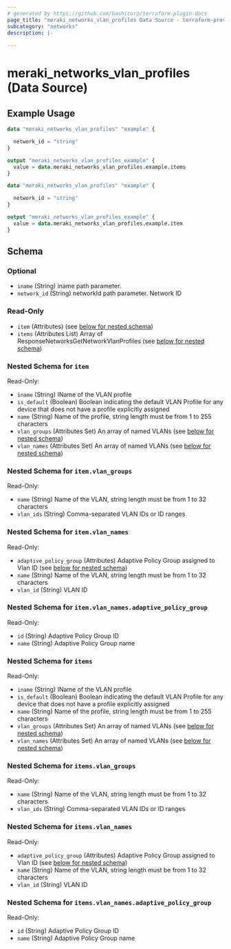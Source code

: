 ```yaml
---
# generated by https://github.com/hashicorp/terraform-plugin-docs
page_title: "meraki_networks_vlan_profiles Data Source - terraform-provider-meraki"
subcategory: "networks"
description: |-
  
---
```


# meraki_networks_vlan_profiles (Data Source)



## Example Usage

```terraform
data "meraki_networks_vlan_profiles" "example" {

  network_id = "string"
}

output "meraki_networks_vlan_profiles_example" {
  value = data.meraki_networks_vlan_profiles.example.items
}

data "meraki_networks_vlan_profiles" "example" {

  network_id = "string"
}

output "meraki_networks_vlan_profiles_example" {
  value = data.meraki_networks_vlan_profiles.example.item
}
```

<!-- schema generated by tfplugindocs -->
## Schema

### Optional

- `iname` (String) iname path parameter.
- `network_id` (String) networkId path parameter. Network ID

### Read-Only

- `item` (Attributes) (see [below for nested schema](#nestedatt--item))
- `items` (Attributes List) Array of ResponseNetworksGetNetworkVlanProfiles (see [below for nested schema](#nestedatt--items))

<a id="nestedatt--item"></a>
### Nested Schema for `item`

Read-Only:

- `iname` (String) IName of the VLAN profile
- `is_default` (Boolean) Boolean indicating the default VLAN Profile for any device that does not have a profile explicitly assigned
- `name` (String) Name of the profile, string length must be from 1 to 255 characters
- `vlan_groups` (Attributes Set) An array of named VLANs (see [below for nested schema](#nestedatt--item--vlan_groups))
- `vlan_names` (Attributes Set) An array of named VLANs (see [below for nested schema](#nestedatt--item--vlan_names))

<a id="nestedatt--item--vlan_groups"></a>
### Nested Schema for `item.vlan_groups`

Read-Only:

- `name` (String) Name of the VLAN, string length must be from 1 to 32 characters
- `vlan_ids` (String) Comma-separated VLAN IDs or ID ranges


<a id="nestedatt--item--vlan_names"></a>
### Nested Schema for `item.vlan_names`

Read-Only:

- `adaptive_policy_group` (Attributes) Adaptive Policy Group assigned to Vlan ID (see [below for nested schema](#nestedatt--item--vlan_names--adaptive_policy_group))
- `name` (String) Name of the VLAN, string length must be from 1 to 32 characters
- `vlan_id` (String) VLAN ID

<a id="nestedatt--item--vlan_names--adaptive_policy_group"></a>
### Nested Schema for `item.vlan_names.adaptive_policy_group`

Read-Only:

- `id` (String) Adaptive Policy Group ID
- `name` (String) Adaptive Policy Group name




<a id="nestedatt--items"></a>
### Nested Schema for `items`

Read-Only:

- `iname` (String) IName of the VLAN profile
- `is_default` (Boolean) Boolean indicating the default VLAN Profile for any device that does not have a profile explicitly assigned
- `name` (String) Name of the profile, string length must be from 1 to 255 characters
- `vlan_groups` (Attributes Set) An array of named VLANs (see [below for nested schema](#nestedatt--items--vlan_groups))
- `vlan_names` (Attributes Set) An array of named VLANs (see [below for nested schema](#nestedatt--items--vlan_names))

<a id="nestedatt--items--vlan_groups"></a>
### Nested Schema for `items.vlan_groups`

Read-Only:

- `name` (String) Name of the VLAN, string length must be from 1 to 32 characters
- `vlan_ids` (String) Comma-separated VLAN IDs or ID ranges


<a id="nestedatt--items--vlan_names"></a>
### Nested Schema for `items.vlan_names`

Read-Only:

- `adaptive_policy_group` (Attributes) Adaptive Policy Group assigned to Vlan ID (see [below for nested schema](#nestedatt--items--vlan_names--adaptive_policy_group))
- `name` (String) Name of the VLAN, string length must be from 1 to 32 characters
- `vlan_id` (String) VLAN ID

<a id="nestedatt--items--vlan_names--adaptive_policy_group"></a>
### Nested Schema for `items.vlan_names.adaptive_policy_group`

Read-Only:

- `id` (String) Adaptive Policy Group ID
- `name` (String) Adaptive Policy Group name
